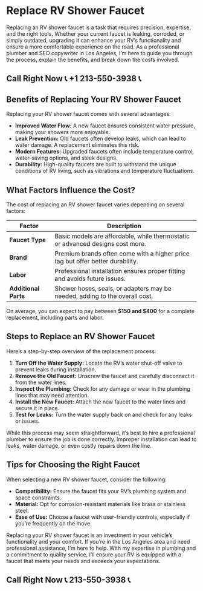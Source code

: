 # Replace RV Shower Faucet  

Replacing an RV shower faucet is a task that requires precision, expertise, and the right tools. Whether your current faucet is leaking, corroded, or simply outdated, upgrading it can enhance your RV’s functionality and ensure a more comfortable experience on the road. As a professional plumber and SEO copywriter in Los Angeles, I’m here to guide you through the process, explain the benefits, and break down the costs involved.  

## Call Right Now 📞 +1 213-550-3938 📞

## Benefits of Replacing Your RV Shower Faucet  

Replacing your RV shower faucet comes with several advantages:  

- **Improved Water Flow:** A new faucet ensures consistent water pressure, making your showers more enjoyable.  
- **Leak Prevention:** Old faucets often develop leaks, which can lead to water damage. A replacement eliminates this risk.  
- **Modern Features:** Upgraded faucets often include temperature control, water-saving options, and sleek designs.  
- **Durability:** High-quality faucets are built to withstand the unique conditions of RV living, such as vibrations and temperature fluctuations.  

## What Factors Influence the Cost?  

The cost of replacing an RV shower faucet varies depending on several factors:  

| **Factor**               | **Description**                                                                 |  
|--------------------------|---------------------------------------------------------------------------------|  
| **Faucet Type**          | Basic models are affordable, while thermostatic or advanced designs cost more.   |  
| **Brand**                | Premium brands often come with a higher price tag but offer better durability.  |  
| **Labor**                | Professional installation ensures proper fitting and avoids future issues.      |  
| **Additional Parts**      | Shower hoses, seals, or adapters may be needed, adding to the overall cost.     |  

On average, you can expect to pay between **$150 and $400** for a complete replacement, including parts and labor.  

## Steps to Replace an RV Shower Faucet  

Here’s a step-by-step overview of the replacement process:  

1. **Turn Off the Water Supply:** Locate the RV’s water shut-off valve to prevent leaks during installation.  
2. **Remove the Old Faucet:** Unscrew the faucet and carefully disconnect it from the water lines.  
3. **Inspect the Plumbing:** Check for any damage or wear in the plumbing lines that may need attention.  
4. **Install the New Faucet:** Attach the new faucet to the water lines and secure it in place.  
5. **Test for Leaks:** Turn the water supply back on and check for any leaks or issues.  

While this process may seem straightforward, it’s best to hire a professional plumber to ensure the job is done correctly. Improper installation can lead to leaks, water damage, or even costly repairs down the line.  

## Tips for Choosing the Right Faucet  

When selecting a new RV shower faucet, consider the following:  

- **Compatibility:** Ensure the faucet fits your RV’s plumbing system and space constraints.  
- **Material:** Opt for corrosion-resistant materials like brass or stainless steel.  
- **Ease of Use:** Choose a faucet with user-friendly controls, especially if you’re frequently on the move.  

Replacing your RV shower faucet is an investment in your vehicle’s functionality and your comfort. If you’re in the Los Angeles area and need professional assistance, I’m here to help. With my expertise in plumbing and a commitment to quality service, I’ll ensure your RV is equipped with a faucet that meets your needs and exceeds your expectations.
## Call Right Now 📞 213-550-3938 📞